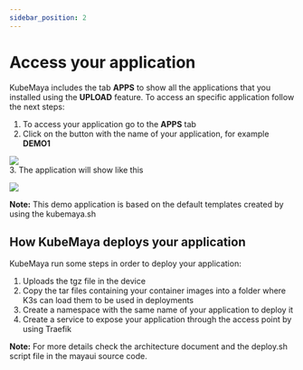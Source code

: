 ```yaml
---
sidebar_position: 2
---
```


# Access your application
KubeMaya includes the tab **APPS** to show all the applications that you installed using the **UPLOAD** feature. To access an specific application follow the next steps:
1. To access your application go to the **APPS** tab
2. Click on the button with the name of your application, for example **DEMO1**

![](/img/access-app/s1.png)  
3. The application will show like this  

![](/img/access-app/s2.png)  

**Note:** This demo application is based on the default templates created by using the kubemaya.sh

## How KubeMaya deploys your application
KubeMaya run some steps in order to deploy your application:
1. Uploads the tgz file in the device
2. Copy the tar files containing your container images into a folder where K3s can load them to be used in deployments
3. Create a namespace with the same name of your application to deploy it
4. Create a service to expose your application through the access point by using Traefik

**Note:** For more details check the architecture document and the deploy.sh script file in the mayaui source code.